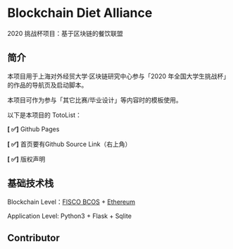 # Blockchain Diet Alliance
2020 挑战杯项目：基于区块链的餐饮联盟

## 简介
本项目用于上海对外经贸大学·区块链研究中心参与「2020 年全国大学生挑战杯」的作品的导航页及启动脚本。

本项目可作为参与「其它比赛/毕业设计」等内容时的模板使用。

以下是本项目的 TotoList：

**[ ✅]** Github Pages

**[ ✅]** 首页要有Github Source Link（右上角）

**[ ✅]** 版权声明

## 基础技术栈

Blockchain Level：[FISCO BCOS](https://github.com/FISCO-BCOS) + [Ethereum](https://github.com/ethereum)

Application Level: Python3 + Flask + Sqlite

## Contributor

